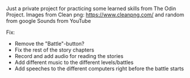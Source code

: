 Just a private project for practicing some learned skills from The Odin Project.
Images from Clean png: https://www.cleanpng.com/ and random from google
Sounds from YouTube

Fix:

<!-- * playerCombatText background before attack -->
<!-- * Fix background image bottom etc. -->
<!-- * Increase size of characters -->
<!-- * Fix moon wolf background (bottom problem) -->
<!-- * Game Logo size. Too big -->
<!-- * Griffin and Dragon should transform 180deg -->
<!-- * End game after Battle Mage and add chest as a reward after the boss -->
<!-- * Increase damage each level -->
<!-- * Add sounds:
- Level up
- Attack with different player weapons
- Attack with different computer weapons
- theme background music
- Victory sound -->
<!-- - LaughSound
- CheerSound
- GreetSound -->
  <!-- * Make it unable to drag and mark icons on the webpage -->
  <!-- * Game over when player dies -->
  <!-- * NightMareBoy should have punch sound instead -->
  <!-- * Add yellow text to greets etc. -->

<!-- * Stop theme music when win over battle-mage -->
<!-- * Fix Next-battle button issue when winning over battle-mage -->
<!-- * btnPlayAgain.style.display = ""; at the end -->
<!-- * After going to chapter 7 story (last one), insert a crowd cheering (sound and images), -->
<!-- * Remove new game button in combat log at the end -->
<!-- * Ability to start new game after chapter 7 -->

- Remove the "Battle"-button?
- Fix the rest of the story chapters
- Record and add audio for reading the stories
- Add different music to the different levels/battles
- Add speeches to the different computers right before the battle starts
